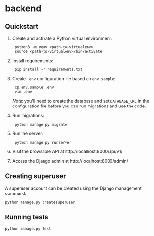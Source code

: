 # backend



## Quickstart

1. Create and activate a Python virtual environment:

        python3 -m venv <path-to-virtualenv>
        source <path-to-virtualenv>/bin/activate

2. Install requirements:

        pip install -r requirements.txt

3. Create `.env` configuration file based on `env.sample`:

        cp env.sample .env
        vim .env

   *Note*: you'll need to create the database and set `DATABASE_URL` in
   the configuration file before you can run migrations and use the code.

4. Run migrations:

        python manage.py migrate

5. Run the server:

        python manage.py runserver
        
6. Visit the browsable API at http://localhost:8000/api/v1/

7. Access the Django admin at http://localhost:8000/admin/

## Creating superuser

A superuser account can be created using the Django management command:

    python manage.py createsuperuser

## Running tests

    python manage.py test

